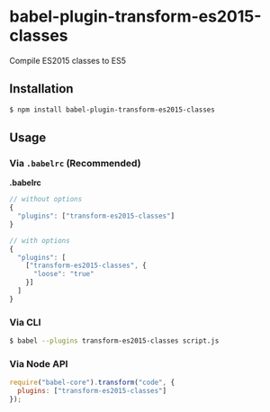 # babel-plugin-transform-es2015-classes

Compile ES2015 classes to ES5

## Installation

```sh
$ npm install babel-plugin-transform-es2015-classes
```

## Usage

### Via `.babelrc` (Recommended)

**.babelrc**

```js
// without options
{
  "plugins": ["transform-es2015-classes"]
}

// with options
{
  "plugins": [
    ["transform-es2015-classes", {
      "loose": "true"
    }]
  ]
}
```

### Via CLI

```sh
$ babel --plugins transform-es2015-classes script.js
```

### Via Node API

```javascript
require("babel-core").transform("code", {
  plugins: ["transform-es2015-classes"]
});
```
